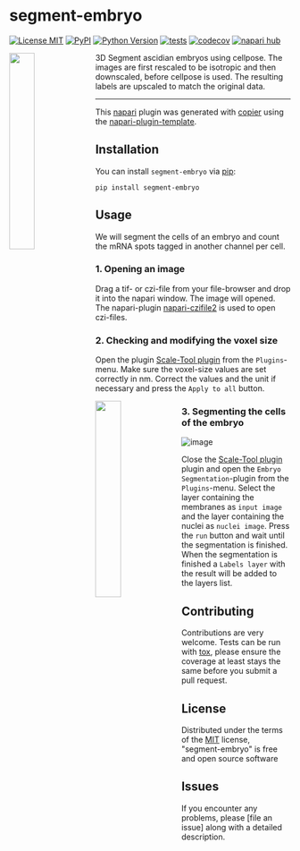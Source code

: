 # segment-embryo

[![License MIT](https://img.shields.io/pypi/l/segment-embryo.svg?color=green)](https://github.com/MontpellierRessourcesImagerie/segment-embryo/raw/main/LICENSE)
[![PyPI](https://img.shields.io/pypi/v/segment-embryo.svg?color=green)](https://pypi.org/project/segment-embryo)
[![Python Version](https://img.shields.io/pypi/pyversions/segment-embryo.svg?color=green)](https://python.org)
[![tests](https://github.com/MontpellierRessourcesImagerie/segment-embryo/workflows/tests/badge.svg)](https://github.com/MontpellierRessourcesImagerie/segment-embryo/actions)
[![codecov](https://codecov.io/gh/MontpellierRessourcesImagerie/segment-embryo/branch/main/graph/badge.svg)](https://codecov.io/gh/MontpellierRessourcesImagerie/segment-embryo)
[![napari hub](https://img.shields.io/endpoint?url=https://api.napari-hub.org/shields/segment-embryo)](https://napari-hub.org/plugins/segment-embryo)

<img src="https://github.com/user-attachments/assets/4459f48c-435f-489d-b27c-25a4ea390871" align='left' width="30%"></img> 3D Segment ascidian embryos using cellpose. The images are first rescaled to be isotropic and then downscaled, before cellpose is used. The resulting labels are upscaled to match the original data.

----------------------------------

This [napari] plugin was generated with [copier] using the [napari-plugin-template].

<!--
Don't miss the full getting started guide to set up your new package:
https://github.com/napari/napari-plugin-template#getting-started

and review the napari docs for plugin developers:
https://napari.org/stable/plugins/index.html
-->

## Installation

You can install `segment-embryo` via [pip]:

    pip install segment-embryo

## Usage

We will segment the cells of an embryo and count the mRNA spots tagged in another channel per cell.

### 1. Opening an image

Drag a tif- or czi-file from your file-browser and drop it into the napari window. The image will opened. The napari-plugin [napari-czifile2](https://github.com/BodenmillerGroup/napari-czifile2) is used to open czi-files.

### 2. Checking and modifying the voxel size 

Open the plugin [Scale-Tool plugin](https://pypi.org/project/set-calibration/) from the ``Plugins``-menu. Make sure the voxel-size values are set correctly in nm. Correct the values and the unit if necessary and press the ``Apply to all`` button.

<img src="https://github.com/user-attachments/assets/409b669b-675f-495f-ba11-c6ded0442b2b" align='left' width="30%"></img> 

### 3. Segmenting the cells of the embryo

![image](https://github.com/user-attachments/assets/1b464f39-47ff-412d-bdb8-c2d61837af39)

Close the [Scale-Tool plugin](https://pypi.org/project/set-calibration/) plugin and open the ``Embryo Segmentation``-plugin from the ``Plugins``-menu. Select the layer containing the membranes as ``input image`` and the layer containing the nuclei as ``nuclei image``. Press the ``run`` button and wait until the segmentation is finished. When the segmentation is finished a ``Labels layer`` with the result will be added to the layers list. 


## Contributing

Contributions are very welcome. Tests can be run with [tox], please ensure
the coverage at least stays the same before you submit a pull request.

## License

Distributed under the terms of the [MIT] license,
"segment-embryo" is free and open source software

## Issues

If you encounter any problems, please [file an issue] along with a detailed description.

[napari]: https://github.com/napari/napari
[copier]: https://copier.readthedocs.io/en/stable/
[@napari]: https://github.com/napari
[MIT]: http://opensource.org/licenses/MIT
[BSD-3]: http://opensource.org/licenses/BSD-3-Clause
[GNU GPL v3.0]: http://www.gnu.org/licenses/gpl-3.0.txt
[GNU LGPL v3.0]: http://www.gnu.org/licenses/lgpl-3.0.txt
[Apache Software License 2.0]: http://www.apache.org/licenses/LICENSE-2.0
[Mozilla Public License 2.0]: https://www.mozilla.org/media/MPL/2.0/index.txt
[napari-plugin-template]: https://github.com/napari/napari-plugin-template

[napari]: https://github.com/napari/napari
[tox]: https://tox.readthedocs.io/en/latest/
[pip]: https://pypi.org/project/pip/
[PyPI]: https://pypi.org/
